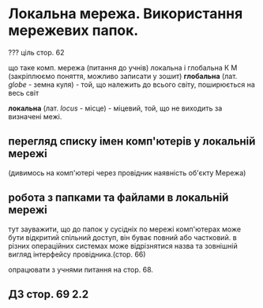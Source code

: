 # Локальна мережа. Використання мережевих папок.

??? ціль стор. 62

що таке комп. мережа (питання до учнів)
локальна і глобальна К М 
(закріплюємо поняття, можливо записати у зошит)
**глобальна** (лат. *globe* - земна куля) - той, що належить до всього світу, поширюється на весь світ

**локальна** (лат. *locus* - місце) - міцевий, той, що не виходить за визначені межі.
## перегляд списку імен комп'ютерів у локальній мережі
(дивимось на комп'ютері через провідник наявність об'єкту Мережа)
## робота з папками та файлами в локальній мережі
тут  зауважити, що до папок у сусідніх по мережі комп'ютерах може бути відкритий спільний доступ, він буває повний або частковий. в різних операційних системах може відрізнятися назва та зовнішній вигляд інтерфейсу провідника.(стор. 66)

опрацювати з учнями питання на стор. 68. 

## ДЗ стор. 69 2.2
